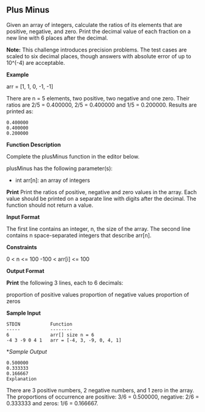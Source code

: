 ## Plus Minus
Given an array of integers, calculate the ratios of its elements that are positive, negative, and zero. Print the decimal value of each 
fraction on a new line with 6 places after the decimal.

**Note:**
This challenge introduces precision problems. The test cases are scaled to six decimal places, though answers with absolute 
error of up to 10^(-4) are acceptable.

**Example**

arr = [1, 1, 0, -1, -1]

There are n = 5 elements, two positive, two negative and one zero. Their ratios are 2/5 = 0.400000, 2/5 = 0.400000 and 1/5 = 0.200000. Results are printed as:
~~~
0.400000
0.400000
0.200000
~~~
**Function Description**

Complete the plusMinus function in the editor below.

plusMinus has the following parameter(s):

- int arr[n]: an array of integers

**Print**
Print the ratios of positive, negative and zero values in the array. Each value should be printed on a separate line with  digits after the decimal. The function should not return a value.

**Input Format**

The first line contains an integer, n, the size of the array.
The second line contains n space-separated integers that describe arr[n].

**Constraints**

0 < n <= 100
-100 < arr[i] <= 100

**Output Format**

**Print** the following 3 lines, each to 6 decimals:

proportion of positive values
proportion of negative values
proportion of zeros

**Sample Input**
~~~
STDIN           Function
-----           --------
6               arr[] size n = 6
-4 3 -9 0 4 1   arr = [-4, 3, -9, 0, 4, 1]
~~~

**Sample Output*
~~~
0.500000
0.333333
0.166667
Explanation
~~~
There are 3 positive numbers, 2 negative numbers, and 1 zero in the array.
The proportions of occurrence are positive: 3/6 = 0.500000, negative: 2/6 = 0.333333 and zeros: 1/6 = 0.166667.
